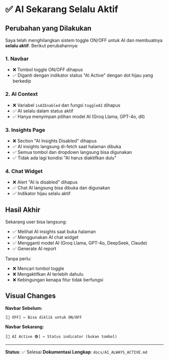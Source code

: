 # ✅ AI Sekarang Selalu Aktif

## Perubahan yang Dilakukan

Saya telah menghilangkan sistem toggle ON/OFF untuk AI dan membuatnya **selalu aktif**. Berikut perubahannya:

### 1. **Navbar** 
- ❌ Tombol toggle ON/OFF dihapus
- ✅ Diganti dengan indikator status "AI Active" dengan dot hijau yang berkedip

### 2. **AI Context**
- ❌ Variabel `isAIEnabled` dan fungsi `toggleAI` dihapus
- ✅ AI selalu dalam status aktif
- ✅ Hanya menyimpan pilihan model AI (Groq Llama, GPT-4o, dll)

### 3. **Insights Page**
- ❌ Section "AI Insights Disabled" dihapus
- ✅ AI insights langsung di-fetch saat halaman dibuka
- ✅ Semua tombol dan dropdown langsung bisa digunakan
- ✅ Tidak ada lagi kondisi "AI harus diaktifkan dulu"

### 4. **Chat Widget**
- ❌ Alert "AI is disabled" dihapus
- ✅ Chat AI langsung bisa dibuka dan digunakan
- ✅ Indikator hijau selalu aktif

## Hasil Akhir

Sekarang user bisa langsung:
- ✅ Melihat AI insights saat buka halaman
- ✅ Menggunakan AI chat widget
- ✅ Mengganti model AI (Groq Llama, GPT-4o, DeepSeek, Claude)
- ✅ Generate AI report

Tanpa perlu:
- ❌ Mencari tombol toggle
- ❌ Mengaktifkan AI terlebih dahulu
- ❌ Kebingungan kenapa fitur tidak berfungsi

## Visual Changes

**Navbar Sebelum:**
```
[🧠 OFF] ← Bisa diklik untuk ON/OFF
```

**Navbar Sekarang:**
```
[🧠 AI Active 🟢] ← Status indicator (bukan tombol)
```

---

**Status**: ✅ Selesai
**Dokumentasi Lengkap**: `docs/AI_ALWAYS_ACTIVE.md`
